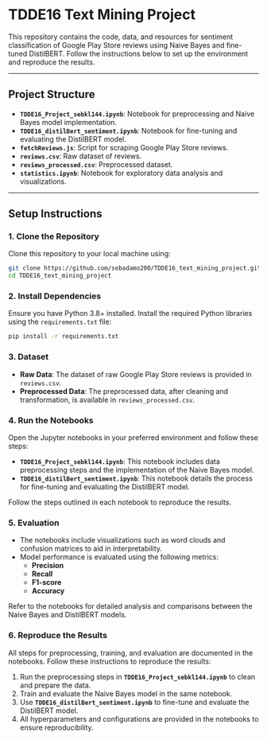 # TDDE16 Text Mining Project

This repository contains the code, data, and resources for sentiment classification of Google Play Store reviews using Naive Bayes and fine-tuned DistilBERT. Follow the instructions below to set up the environment and reproduce the results.

---

## Project Structure
- **`TDDE16_Project_sebkl144.ipynb`**: Notebook for preprocessing and Naive Bayes model implementation.
- **`TDDE16_distilBert_sentiment.ipynb`**: Notebook for fine-tuning and evaluating the DistilBERT model.
- **`fetchReviews.js`**: Script for scraping Google Play Store reviews.
- **`reviews.csv`**: Raw dataset of reviews.
- **`reviews_processed.csv`**: Preprocessed dataset.
- **`statistics.ipynb`**: Notebook for exploratory data analysis and visualizations.

---

## Setup Instructions

### 1. Clone the Repository
Clone this repository to your local machine using:
```bash
git clone https://github.com/sebadamo200/TDDE16_text_mining_project.git
cd TDDE16_text_mining_project
```
### 2. Install Dependencies
Ensure you have Python 3.8+ installed. Install the required Python libraries using the `requirements.txt` file:

```bash
pip install -r requirements.txt
```
### 3. Dataset
- **Raw Data**: The dataset of raw Google Play Store reviews is provided in `reviews.csv`.
- **Preprocessed Data**: The preprocessed data, after cleaning and transformation, is available in `reviews_processed.csv`.

### 4. Run the Notebooks
Open the Jupyter notebooks in your preferred environment and follow these steps:

- **`TDDE16_Project_sebkl144.ipynb`**: This notebook includes data preprocessing steps and the implementation of the Naive Bayes model.
- **`TDDE16_distilBert_sentiment.ipynb`**: This notebook details the process for fine-tuning and evaluating the DistilBERT model.

Follow the steps outlined in each notebook to reproduce the results.

### 5. Evaluation
- The notebooks include visualizations such as word clouds and confusion matrices to aid in interpretability.
- Model performance is evaluated using the following metrics:
  - **Precision**
  - **Recall**
  - **F1-score**
  - **Accuracy**

Refer to the notebooks for detailed analysis and comparisons between the Naive Bayes and DistilBERT models.

### 6. Reproduce the Results
All steps for preprocessing, training, and evaluation are documented in the notebooks. Follow these instructions to reproduce the results:

1. Run the preprocessing steps in **`TDDE16_Project_sebkl144.ipynb`** to clean and prepare the data.
2. Train and evaluate the Naive Bayes model in the same notebook.
3. Use **`TDDE16_distilBert_sentiment.ipynb`** to fine-tune and evaluate the DistilBERT model.
4. All hyperparameters and configurations are provided in the notebooks to ensure reproducibility.

